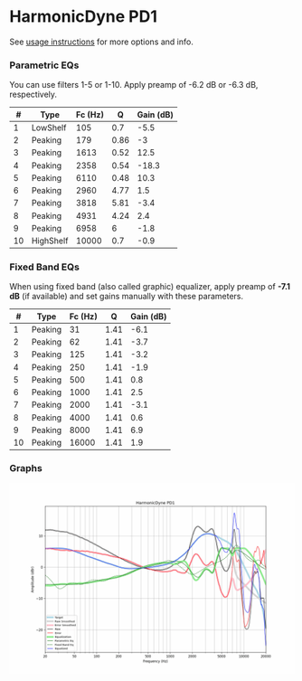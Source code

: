 # HarmonicDyne PD1
See [usage instructions](https://github.com/jaakkopasanen/AutoEq#usage) for more options and info.

### Parametric EQs
You can use filters 1-5 or 1-10. Apply preamp of -6.2 dB or -6.3 dB, respectively.

|   # | Type      |   Fc (Hz) |    Q |   Gain (dB) |
|-----|-----------|-----------|------|-------------|
|   1 | LowShelf  |       105 | 0.7  |        -5.5 |
|   2 | Peaking   |       179 | 0.86 |        -3   |
|   3 | Peaking   |      1613 | 0.52 |        12.5 |
|   4 | Peaking   |      2358 | 0.54 |       -18.3 |
|   5 | Peaking   |      6110 | 0.48 |        10.3 |
|   6 | Peaking   |      2960 | 4.77 |         1.5 |
|   7 | Peaking   |      3818 | 5.81 |        -3.4 |
|   8 | Peaking   |      4931 | 4.24 |         2.4 |
|   9 | Peaking   |      6958 | 6    |        -1.8 |
|  10 | HighShelf |     10000 | 0.7  |        -0.9 |

### Fixed Band EQs
When using fixed band (also called graphic) equalizer, apply preamp of **-7.1 dB** (if available) and set gains manually with these parameters.

|   # | Type    |   Fc (Hz) |    Q |   Gain (dB) |
|-----|---------|-----------|------|-------------|
|   1 | Peaking |        31 | 1.41 |        -6.1 |
|   2 | Peaking |        62 | 1.41 |        -3.7 |
|   3 | Peaking |       125 | 1.41 |        -3.2 |
|   4 | Peaking |       250 | 1.41 |        -1.9 |
|   5 | Peaking |       500 | 1.41 |         0.8 |
|   6 | Peaking |      1000 | 1.41 |         2.5 |
|   7 | Peaking |      2000 | 1.41 |        -3.1 |
|   8 | Peaking |      4000 | 1.41 |         0.6 |
|   9 | Peaking |      8000 | 1.41 |         6.9 |
|  10 | Peaking |     16000 | 1.41 |         1.9 |

### Graphs
![](./HarmonicDyne%20PD1.png)
